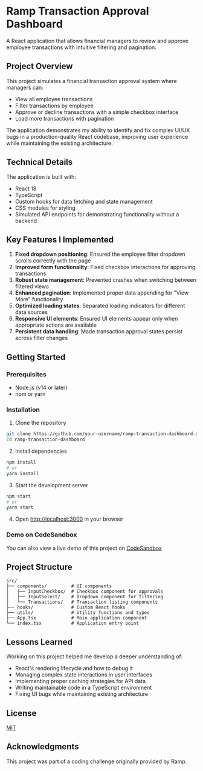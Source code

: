 # Ramp Transaction Approval Dashboard

A React application that allows financial managers to review and approve employee transactions with intuitive filtering and pagination.


## Project Overview

This project simulates a financial transaction approval system where managers can:
- View all employee transactions
- Filter transactions by employee
- Approve or decline transactions with a simple checkbox interface
- Load more transactions with pagination

The application demonstrates my ability to identify and fix complex UI/UX bugs in a production-quality React codebase, improving user experience while maintaining the existing architecture.

## Technical Details

The application is built with:
- React 18
- TypeScript
- Custom hooks for data fetching and state management
- CSS modules for styling
- Simulated API endpoints for demonstrating functionality without a backend

## Key Features I Implemented

1. **Fixed dropdown positioning**: Ensured the employee filter dropdown scrolls correctly with the page
2. **Improved form functionality**: Fixed checkbox interactions for approving transactions
3. **Robust state management**: Prevented crashes when switching between filtered views
4. **Enhanced pagination**: Implemented proper data appending for "View More" functionality
5. **Optimized loading states**: Separated loading indicators for different data sources
6. **Responsive UI elements**: Ensured UI elements appear only when appropriate actions are available
7. **Persistent data handling**: Made transaction approval states persist across filter changes

## Getting Started

### Prerequisites
- Node.js (v14 or later)
- npm or yarn

### Installation

1. Clone the repository
```bash
git clone https://github.com/your-username/ramp-transaction-dashboard.git
cd ramp-transaction-dashboard
```

2. Install dependencies
```bash
npm install
# or
yarn install
```

3. Start the development server
```bash
npm start
# or
yarn start
```

4. Open [http://localhost:3000](http://localhost:3000) in your browser

### Demo on CodeSandbox

You can also view a live demo of this project on [CodeSandbox](https://codesandbox.io/p/sandbox/ramp-fe-challenge-l7t9cs)

## Project Structure

```
src/
├── components/         # UI components
│   ├── InputCheckbox/  # Checkbox component for approvals
│   ├── InputSelect/    # Dropdown component for filtering
│   └── Transactions/   # Transaction listing components
├── hooks/              # Custom React hooks
├── utils/              # Utility functions and types
├── App.tsx             # Main application component
└── index.tsx           # Application entry point
```

## Lessons Learned

Working on this project helped me develop a deeper understanding of:
- React's rendering lifecycle and how to debug it
- Managing complex state interactions in user interfaces
- Implementing proper caching strategies for API data
- Writing maintainable code in a TypeScript environment
- Fixing UI bugs while maintaining existing architecture

## License

[MIT](LICENSE)

## Acknowledgments

This project was part of a coding challenge originally provided by Ramp.
